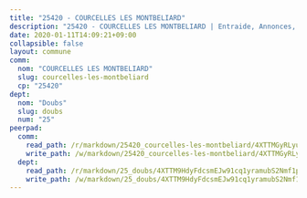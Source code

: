 ```yaml
---
title: "25420 - COURCELLES LES MONTBELIARD"
description: "25420 - COURCELLES LES MONTBELIARD | Entraide, Annonces, Initiatives"
date: 2020-01-11T14:09:21+09:00
collapsible: false
layout: commune
comm:
  nom: "COURCELLES LES MONTBELIARD"
  slug: courcelles-les-montbeliard
  cp: "25420"
dept:
  nom: "Doubs"
  slug: doubs
  num: "25"
peerpad:
  comm:
    read_path: /r/markdown/25420_courcelles-les-montbeliard/4XTTMGyRLyuN77vpqoAAE8NP4nvimHDVWXXAfs4P5V8WeHEFn
    write_path: /w/markdown/25420_courcelles-les-montbeliard/4XTTMGyRLyuN77vpqoAAE8NP4nvimHDVWXXAfs4P5V8WeHEFn-K3TgTu8BYryvdJ1Uba6TYp8hQ3YjNUvDQ88d3fuJn2iTBP9d8u6JrX6zb63kCQrS1CMrLxPfvtsKbLdrc9JdpwzzNi2pPY6YMP9iok1X7Eg93KsvEnbZ6zMMs8FjMiF71AKCHQ5A
  dept:
    read_path: /r/markdown/25_doubs/4XTTM9HdyFdcsmEJw91cq1yramubS2Nmf1ps2s84xcMxY74Zv
    write_path: /w/markdown/25_doubs/4XTTM9HdyFdcsmEJw91cq1yramubS2Nmf1ps2s84xcMxY74Zv-K3TgURza6A4QY75MscA2g52nUX9tjMQaHW9mgBSgyRKNNp3M6gkaXA9iDDtpbSx22mTSZbQLYS1izbwsznz8e9u5BERCmGKxZ379xV2nAaDe1bGyxrjytc7G1EcbGtknRFYQ1Lxp
---
```


